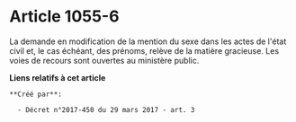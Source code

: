 # Article 1055-6

La demande en modification de la mention du sexe dans les actes de l'état civil et, le cas échéant, des prénoms, relève de la
matière gracieuse. Les voies de recours sont ouvertes au ministère public.

**Liens relatifs à cet article**

	**Créé par**:

	  - Décret n°2017-450 du 29 mars 2017 - art. 3
